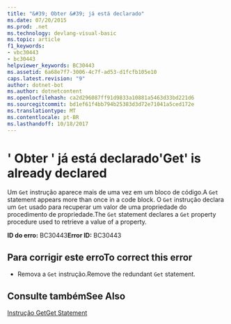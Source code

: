 ```yaml
---
title: "&#39; Obter &#39; já está declarado"
ms.date: 07/20/2015
ms.prod: .net
ms.technology: devlang-visual-basic
ms.topic: article
f1_keywords:
- vbc30443
- bc30443
helpviewer_keywords: BC30443
ms.assetid: 6a68e7f7-3006-4c7f-ad53-d1fcfb105e10
caps.latest.revision: "9"
author: dotnet-bot
ms.author: dotnetcontent
ms.openlocfilehash: ca2d296087ff91d9833a10881a5463d33bd221d6
ms.sourcegitcommit: bd1ef61f4bb794b25383d3d72e71041a5ced172e
ms.translationtype: MT
ms.contentlocale: pt-BR
ms.lasthandoff: 10/18/2017
---
```

# <a name="39get39-is-already-declared"></a><span data-ttu-id="39baf-102">&#39; Obter &#39; já está declarado</span><span class="sxs-lookup"><span data-stu-id="39baf-102">&#39;Get&#39; is already declared</span></span>
<span data-ttu-id="39baf-103">Um `Get` instrução aparece mais de uma vez em um bloco de código.</span><span class="sxs-lookup"><span data-stu-id="39baf-103">A `Get` statement appears more than once in a code block.</span></span> <span data-ttu-id="39baf-104">O `Get` instrução declara um `Get` usado para recuperar um valor de uma propriedade do procedimento de propriedade.</span><span class="sxs-lookup"><span data-stu-id="39baf-104">The `Get` statement declares a `Get` property procedure used to retrieve a value of a property.</span></span>  
  
 <span data-ttu-id="39baf-105">**ID do erro:** BC30443</span><span class="sxs-lookup"><span data-stu-id="39baf-105">**Error ID:** BC30443</span></span>  
  
## <a name="to-correct-this-error"></a><span data-ttu-id="39baf-106">Para corrigir este erro</span><span class="sxs-lookup"><span data-stu-id="39baf-106">To correct this error</span></span>  
  
-   <span data-ttu-id="39baf-107">Remova a `Get` instrução.</span><span class="sxs-lookup"><span data-stu-id="39baf-107">Remove the redundant `Get` statement.</span></span>  
  
## <a name="see-also"></a><span data-ttu-id="39baf-108">Consulte também</span><span class="sxs-lookup"><span data-stu-id="39baf-108">See Also</span></span>  
 [<span data-ttu-id="39baf-109">Instrução Get</span><span class="sxs-lookup"><span data-stu-id="39baf-109">Get Statement</span></span>](../../visual-basic/language-reference/statements/get-statement.md)
